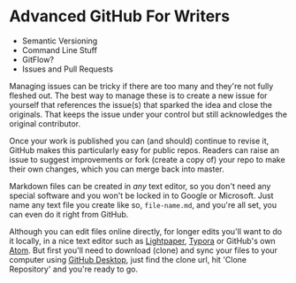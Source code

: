 # Advanced GitHub For Writers

* Semantic Versioning
* Command Line Stuff
* GitFlow?
* Issues and Pull Requests



Managing issues can be tricky if there are too many
and they're not fully fleshed out. 
The best way to manage these is to 
create a new issue for yourself 
that references the issue(s) that sparked the idea 
and close the originals. 
That keeps the issue under your control 
but still acknowledges the original contributor.

Once your work is published 
you can (and should) continue to revise it, 
GitHub makes this particularly easy for public repos. 
Readers can raise an issue to suggest improvements 
or fork (create a copy of) your repo to make their own changes, 
which you can merge back into master.



Markdown files can be created in _any_ text editor, 
so you don't need any special software 
and you won't be locked in to Google or Microsoft. 
Just name any text file you create like so, `file-name.md`, 
and you're all set, 
you can even do it right from GitHub. 

Although you can edit files online directly, 
for longer edits you'll want to do it locally, 
in a nice text editor 
such as [Lightpaper](https://getlightpaper.com), [Typora](https://typora.io) or GitHub's own [Atom](https://atom.io).
But first you'll need to download (clone) and sync 
your files to your computer 
using [GitHub Desktop](https://desktop.github.com),
just find the clone url, hit 'Clone Repository' 
and you're ready to go.